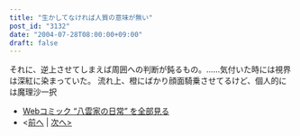 ```yaml
---
title: "生かしてなければ人質の意味が無い"
post_id: "3132"
date: "2004-07-28T08:00:00+09:00"
draft: false
---
```



それに、逆上させてしまえば周囲への判断が鈍るもの。……気付いた時には視界は深紅に染まっていた。 流れ上、橙にばかり顔面騎乗させてるけど、個人的には魔理沙一択

  * [Webコミック “八雲家の日常” を全部見る](/tag/yakumo-family?order=ASC)
  * <[前へ](/3131) | [次へ>](/3134)

